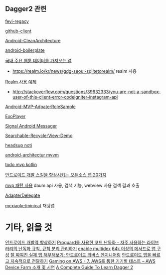 

## Dagger2 관련
[fevi-regacy](https://github.com/dusskapark/fevi-regacy/tree/164009d4b2e76d2f02db98977bf9072d1b45eefc/Fevi/src/main/java/com/app/fevir/movie/list)

[github-client](https://github.com/frogermcs/GithubClient/tree/1bf53a2a36c8a85435e877847b987395e482ab4a)

[Android-CleanArchitecture](https://github.com/android10/Android-CleanArchitecture)

[android-boilerplate](https://github.com/ribot/android-boilerplate)

[국내 주요 웹툰 데이터를 가져오는 앱](https://github.com/Pluu/WebToon)
- https://realm.io/kr/news/gdg-seoul-sqlitetorealm/ realm 사용

[Realm 사용 예제](https://github.com/TheFinestArtist/InstagRealm)
- http://stackoverflow.com/questions/39632333/you-are-not-a-sandbox-user-of-this-client-error-codeigniter-instagram-api


[Android-MVP-AdpaterRoleSample](https://github.com/ZeroBrain/Android-MVP-AdapterRoleSample)

[ExoPlayer](https://google.github.io/ExoPlayer/)

[Signal Android Messager](https://github.com/WhisperSystems/Signal-Android)

[Searchable-RecyclerView-Demo](https://github.com/Wrdlbrnft/Searchable-RecyclerView-Demo)

[headsup noti](https://github.com/googlesamples/android-LNotifications)

[android-architectur mvvm](https://github.com/googlesamples/android-architecture/tree/todo-mvvm-databinding/)

[todo mvp kotlin](https://github.com/SerjSmor/android-architecture)

[안드로이드 개발 스킬을 향상시키는 오픈소스 앱 20가지](http://www.kmshack.kr/2017/03/안드로이드-개발-스킬을-향상시키는-오픈소스-앱-20가/)

[mvp 패턴 사용](https://github.com/delicious-mvp/delicious)
daum api 사용, 검색 기능, webview 사용 검색 결과 호출

[AdapterDelegate](https://github.com/sockeqwe/AdapterDelegates)

[mcxiaoke/minicat](https://github.com/mcxiaoke/minicat)
채팅앱

# 기타, 읽을 것
[안드로이드 개발력 향상하기](http://www.kmshack.kr/2017/02/안드로이드-개발력-향상하기/)
[Proguard를 사용한 코드 난독화 - 자주 사용하는 라이브러리의 난독화 규칙, 규칙 분리 관리하기](http://kunny.github.io/lecture/proguard/2016/10/10/common_proguard_rules/)
[enable multidex](http://stackoverflow.com/documentation/android/1887/multidex-and-the-dex-method-limit/6155/enabling-multidex#t=201704130429484217986)
[64k 이상의 메서드로 앱 구성](https://developer.android.com/studio/build/multidex.html?hl=ko)
[잘 짜여진 실제 앱 해부해보기: 안드로이드 리버스 엔지니어링](https://realm.io/kr/news/jon-reeve-reverse-engineering-is-not-just-for-hackers-android/)
[안드로이드 앱을 빠르고 지속적으로 전달하기](https://news.realm.io/kr/news/continuous-delivery-for-android)
[Gaming on AWS - 7. AWS를 통한 기기별 테스트 – AWS Device Farm 소개 및 시연](https://www.slideshare.net/awskorea/gaming-on-aws-7-aws-aws-device-farm)
[A Complete Guide To Learn Dagger 2](https://blog.mindorks.com/a-complete-guide-to-learn-dagger-2-b4c7a570d99c)
